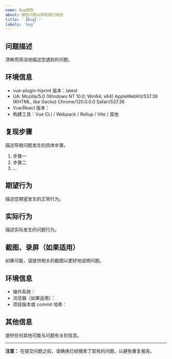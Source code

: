 ```yaml
---
name: Bug报告
about: 报告问题以帮助我们改进
title: '【Bug】-'
labels: 'bug'
---
```


## 问题描述
清晰而简洁地描述您遇到的问题。

## 环境信息
- vue-plugin-hiprint 版本：latest
- UA: Mozilla/5.0 (Windows NT 10.0; Win64; x64) AppleWebKit/537.36 (KHTML, like Gecko) Chrome/120.0.0.0 Safari/537.36
- Vue/React 版本：
- 构建工具：Vue CLI / Webpack / Rollup / Vite / 其他

## 复现步骤
描述导致问题发生的具体步骤。

1. 步骤一
2. 步骤二
3. ...

## 期望行为
描述您期望发生的正常行为。

## 实际行为
描述实际发生的问题行为。

## 截图、录屏（如果适用）
如果可能，请提供相关的截图以更好地说明问题。

## 环境信息
- 操作系统：
- 浏览器（如果适用）：
- 项目版本或 commit 哈希：

## 其他信息
提供任何其他可能与问题有关的信息。

---

**注意：** 在提交问题之前，请确保已经搜索了现有的问题，以避免重复报告。
